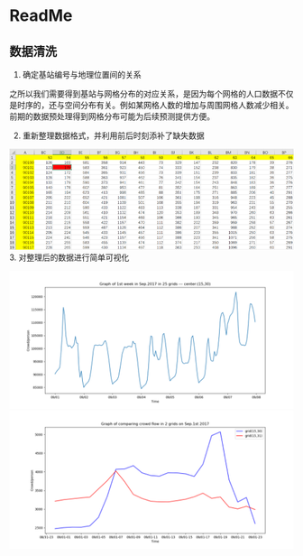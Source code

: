 # ReadMe

## 数据清洗



1. 确定基站编号与地理位置间的关系

之所以我们需要得到基站与网格分布的对应关系，是因为每个网格的人口数据不仅是时序的，还与空间分布有关。例如某网格人数的增加与周围网格人数减少相关。前期的数据预处理得到网格分布可能为后续预测提供方便。



2. 重新整理数据格式，并利用前后时刻添补了缺失数据

![](https://github.com/BigDataSystemTHU2018/Project-Unicom/blob/master/Personal/Jiaxin/Data_preprocessing/reshape.png)
3. 对整理后的数据进行简单可视化

![](https://github.com/BigDataSystemTHU2018/Project-Unicom/blob/master/Personal/Jiaxin/Data_preprocessing/month9_week1_25grids.png)
![](https://github.com/BigDataSystemTHU2018/Project-Unicom/blob/master/Personal/Jiaxin/Data_preprocessing/compare.png)

